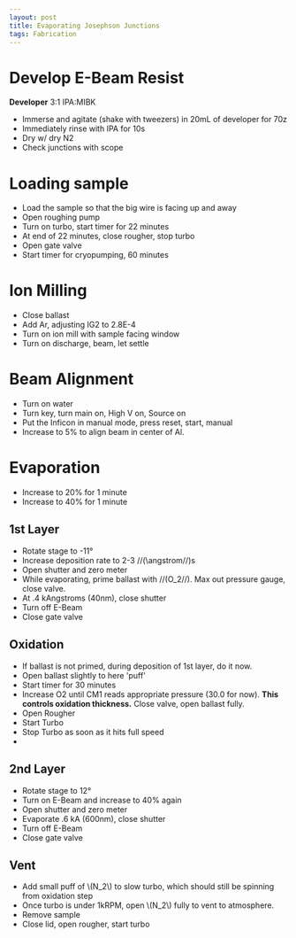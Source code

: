 ```yaml
---
layout: post
title: Evaporating Josephson Junctions
tags: Fabrication
---
```



# Develop E-Beam Resist

**Developer** 3:1 IPA:MIBK

* Immerse and agitate (shake with tweezers) in 20mL of developer for 70z
* Immediately rinse with IPA for 10s
* Dry w/ dry N2
* Check junctions with scope

# Loading sample

* Load the sample so that the big wire is facing up and away
* Open roughing pump
* Turn on turbo, start timer for 22 minutes
* At end of 22 minutes, close rougher, stop turbo
* Open gate valve
* Start timer for cryopumping, 60 minutes

# Ion Milling

* Close ballast
* Add Ar, adjusting IG2 to 2.8E-4
* Turn on ion mill with sample facing window
* Turn on discharge, beam, let settle

# Beam Alignment

* Turn on water
* Turn key, turn main on, High V on, Source on
* Put the Inficon in manual mode, press reset, start, manual
* Increase to 5% to align beam in center of Al. 



# Evaporation

* Increase to 20% for 1 minute
* Increase to 40% for 1 minute

## 1st Layer

* Rotate stage to -11&deg;
* Increase deposition rate to 2-3 //(\angstrom//)s
* Open shutter and zero meter
* While evaporating, prime ballast with //(O_2//). Max out pressure gauge, close valve.
* At .4 kAngstroms (40nm), close shutter
* Turn off E-Beam
* Close gate valve

## Oxidation

* If ballast is not primed, during deposition of 1st layer, do it now.
* Open ballast slightly to here 'puff'
* Start timer for 30 minutes
* Increase O2 until CM1 reads appropriate pressure (30.0 for now). **This controls oxidation thickness.** Close valve, open ballast fully. 
* Open Rougher
* Start Turbo
* Stop Turbo as soon as it hits full speed
* 

## 2nd Layer

* Rotate stage to 12&deg;
* Turn on E-Beam and increase to 40% again
* Open shutter and zero meter
* Evaporate .6 kA (600nm), close shutter
* Turn off E-Beam
* Close gate valve

## Vent

* Add small puff of \\(N_2\\) to slow turbo, which should still be spinning from oxidation step
* Once turbo is under 1kRPM, open \\(N_2\\) fully to vent to atmosphere.
* Remove sample
* Close lid, open rougher, start turbo
